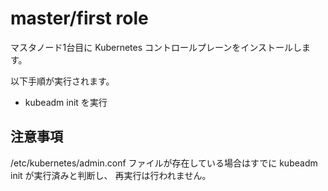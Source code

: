 # master/first role

マスタノード1台目に Kubernetes コントロールプレーンをインストールします。

以下手順が実行されます。

* kubeadm init を実行

## 注意事項

/etc/kubernetes/admin.conf ファイルが存在している場合はすでに kubeadm init が実行済みと判断し、
再実行は行われません。
